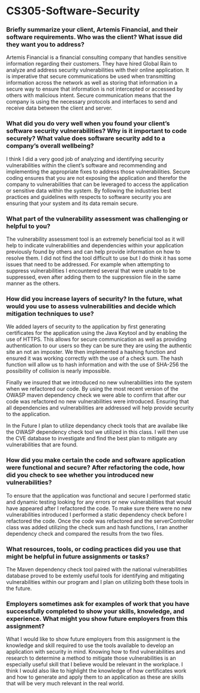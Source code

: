 # CS305-Software-Security

### Briefly summarize your client, Artemis Financial, and their software requirements. Who was the client? What issue did they want you to address?
<p> Artemis Financial is a financial consulting company that handles sensitive information regarding their customers. They have hired Global Rain to analyze and address security vulnerabilities with their online application. It is imperative that secure communications be used when transmitting information across the network as well as storing that information in a secure way to ensure that information is not intercepted or accessed by others with malicious intent. Secure communication means that the company is using the necessary protocols and interfaces to send and receive data between the client and server.</p>

### What did you do very well when you found your client’s software security vulnerabilities? Why is it important to code securely? What value does software security add to a company’s overall wellbeing?
<p> I think I did a very good job of analyzing and identifying security vulnerabilities within the client’s software and recommending and implementing the appropriate fixes to address those vulnerabilities. Secure coding ensures that you are not exposing the application and therefor the company to vulnerabilities that can be leveraged to access the application or sensitive data within the system. By following the industries best practices and guidelines with respects to software security you are ensuring that your system and its data remain secure. </p>

### What part of the vulnerability assessment was challenging or helpful to you?
<p> The vulnerability assessment tool is an extremely beneficial tool as it will help to indicate vulnerabilities and dependencies within your application previously found by others and can help provide information on how to resolve them. I did not find the tool difficult to use but I do think it has some issues that need to be addressed. For example when attempting to suppress vulnerabilities I encountered several that were unable to be suppressed, even after adding them to the suppression file in the same manner as the others. </p>

### How did you increase layers of security? In the future, what would you use to assess vulnerabilities and decide which mitigation techniques to use?
<p> We added layers of security to the application by first generating certificates for the application using the Java Keytool and by enabling the use of HTTPS. This allows for secure communication as well as providing authentication to our users so they can be sure they are using the authentic site an not an imposter. We then implemented a hashing function and ensured it was working correctly with the use of a check sum. The hash function will allow us to hash information and with the use of SHA-256 the possibility of collision is nearly impossible. 

Finally we insured that we introduced no new vulnerabilities into the system when we refactored our code. By using the most recent version of the OWASP maven dependency check we were able to confirm that after our code was refactored no new vulnerabilities were introduced. Ensuring that all dependencies and vulnerabilities are addressed will help provide security to the application. 
  
In the Future I plan to utilize dependancy check tools that are availabe like the OWASP dependency check tool we utilized in this class. I will then use the CVE database to investigate and find the best plan to mitigate any vulnerabilities that are found. 
 </p>

### How did you make certain the code and software application were functional and secure? After refactoring the code, how did you check to see whether you introduced new vulnerabilities?
<p>To ensure that the application was functional and secure I performed static and dynamic testing looking for any errors or new vulnerabilities that would have appeared after I refactored the code. To make sure there were no new vulnerabilities introduced I performed a static dependency check before I refactored the code. Once the code was refactored and the serverController class was added utilizing the check sum and hash functions, I ran another dependency check and compared the results from the two files.  </p>

### What resources, tools, or coding practices did you use that might be helpful in future assignments or tasks?
<p> The Maven dependency check tool paired with the national vulnerabilities database proved to be extemly useful tools for identifying and mitigating vulnerabilities within our program and I plan on utilizing both these tools in the future.  </p>

### Employers sometimes ask for examples of work that you have successfully completed to show your skills, knowledge, and experience. What might you show future employers from this assignment?
<p> What I would like to show future employers from this assignment is the knowledge and skill required to use the tools available to develop an application with security in mind. Knowing how to find vulnerabilities and research to determine a method to mitigate those vulnerabilities is an especially useful skill that I believe would be relevant in the workplace. I think I would also like to highlight the knowledge of how certificates work and how to generate and apply them to an application as these are skills that will be very much relevant in the real world. </p>
